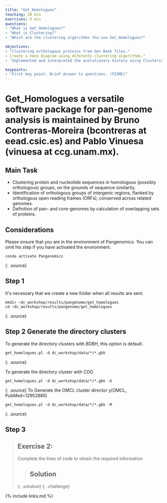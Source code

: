 ```yaml
---
title: "Get_Homologues"
teaching: 20 min
exercises: 5 min
questions:
- "What is Get_Homologues?"
- "What is Clustering?"
- "Which are the clustering algorithms tha use Get_Homologues?"

objectives:
- "Clustering orthologous proteins from Gen Bank files."	
- Create a Venn diagram using diferents clustering algorithms."
- "Implemented and interpreted the evolutionary history using Clustering orthologous proteins."

keypoints:
- "First key point. Brief Answer to questions. (FIXME)"
---
```


# Get_Homologues a versatile software package for pan-genome analysis is maintained by Bruno Contreras-Moreira (bcontreras at eead.csic.es) and Pablo Vinuesa (vinuesa at ccg.unam.mx). 
## Main Task
- Clustering protein and nucleotide sequences in homologous (possibly orthologous) groups, on the grounds of sequence similarity.
- Identification of orthologous groups of intergenic regions, flanked by orthologous open reading frames (ORFs), conserved across related genomes.
- Definition of pan- and core-genomes by calculation of overlapping sets of proteins.

## Considerations
Please ensure that you are in the environment of Pangenomics. You can omit his step if you have activated the environment.
~~~
conda activate Pangenomics
~~~
{: .source}

## Step 1
It's necessary that we create a new folder when all results are sent.
~~~
mkdir ~dc_workshop/results/pangenome/get_homologues
cd ~dc_workshop/results/pangenome/get_homologues
~~~
{: .source}

## Step 2 Generate the directory clusters
To generate the directory clusters with BDBH, this option is default.
~~~
get_homologues.pl -d dc_workshop/data/*/*.gbk
~~~
{: .source}

To generate the directory cluster with COG 

~~~
get_homologues.pl -d dc_workshop/data/*/*.gbk -G
~~~
{: .source}
To Generate the OMCL cluster director y(OMCL, PubMed=12952885)

~~~
get_homologues.pl -d dc_workshop/data/*/*.gbk -M
~~~
{: .source}

## Step 3

> ## Exercise 2: 
> 
> Complete the lines of code to obtain the required information
>> ## Solution
>> 
> {: .solution}
{: .challenge} 

{% include links.md %}

